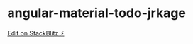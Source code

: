 # angular-material-todo-jrkage

[Edit on StackBlitz ⚡️](https://stackblitz.com/edit/angular-material-todo-jrkage)